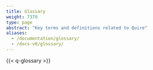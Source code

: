 ```yaml
---
title: Glossary
weight: 7370
type: page
abstract: "Key terms and definitions related to Quire"
aliases:
  - /documentation/glossary/
  - /docs-v0/glossary/
---
```


{{< q-glossary >}}
